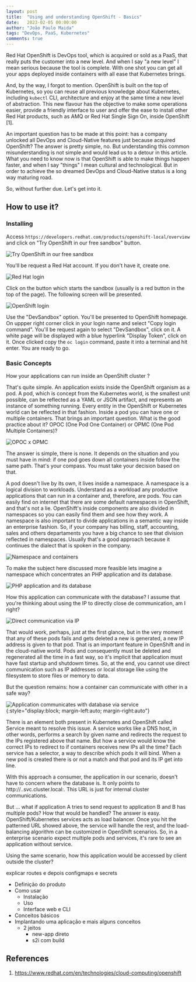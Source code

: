 ```yaml
---
layout: post
title:  "Using and understanding OpenShift - Basics"
date:   2023-02-05 00:00:00
author: "João Paulo Maida"
tags: "DevOps, PaaS, Kubernetes"
comments: true
---
```


Red Hat OpenShift is DevOps tool, which is acquired or sold as a PaaS, that really puts the customer into a new level. And when I say "a new level" I mean serious because the tool is complete. With one shot you can get all your apps deployed inside containers with all ease that Kubernetes brings.

And, by the way, I forgot to mention. OpenShift is built on the top of Kubernetes, so you can reuse all previous knowledge about Kubernetes, including `kubectl` CLI, architecture and enjoy at the same time a new level of abstraction. This new flavour has the objective to make some operations easier, provide a friendly interface to user and offer the ease to install other Red Hat products, such as AMQ or Red Hat Single Sign On, inside OpenShift [1].

An important question has to be made at this point: has a company unlocked all DevOps and Cloud-Native features just because acquired OpenShift? The answer is pretty simple, no. But understanding this common misunderstanding is not simple and would lead us to a detour in this article. What you need to know now is that OpenShift is able to make things happen faster, and when I say "things" I mean cultural and technological. But in order to achieve the so dreamed DevOps and Cloud-Native status is a long way maturing road.

So, without further due. Let's get into it.

## How to use it?

### Installing

Access `https://developers.redhat.com/products/openshift-local/overview` and click on "Try OpenShift in our free sandbox" button.

![Try OpenShift in our free sandbox](/assets/img/using-and-understanding-openshift-basics/sandbox.jpg)

You'll be request a Red Hat account. If you don't have it, create one.

![Red Hat login](/assets/img/using-and-understanding-openshift-basics/red-hat-login.png)

Click on the button which starts the sandbox (usually is a red button in the top of the page). The following screen will be presented.

![OpenShift login](/assets/img/using-and-understanding-openshift-basics/openshift-login.png)

Use the "DevSandbox" option. You'll be presented to OpenShift homepage. On uppper right corner click in your login name and select "Copy login command". You'll be request again to select "DevSandbox", click on it. A white page will be displayed with a blue hyperlink "Display Token", click on it. Once clicked copy the `oc login` command, paste it into a terminal and hit enter. You are ready to go.

### Basic Concepts

How your applications can run inside an OpenShift cluster ?

That's quite simple. An application exists inside the OpenShift organism as a pod. A pod, which is concept from the Kubernetes world, is the smallest unit possible, can be reflected as a YAML or JSON artifact, and represents an instance of something running. Every entity in the OpenShift or Kubernetes world can be reflected in that fashion. Inside a pod you can have one or multiple containers. That brings an important question. What is the good practice about it? OPOC (One Pod One Container) or OPMC (One Pod Multiple Containers)?

![OPOC x OPMC](/assets/img/using-and-understanding-openshift-basics/opoc-opmc.jpg)

The answer is simple, there is none. It depends on the situation and you must have in mind: if one pod goes down all containers inside follow the same path. That's your compass. You must take your decision based on that.

A pod doesn't live by its own, it lives inside a namespace. A namespace is a logical division to workloads. Understand as a workload any productive applications that can run in a container and, therefore, are pods. You can easily find on internet that there are some default namespaces in OpenShift, and that's not a lie. OpenShift's inside components are also divided in namespaces so you can easily find them and see how they work. A namespace is also important to divide applications in a semantic way inside an enterprise fashion. So, if your company has billing, staff, accounting, sales and others departaments you have a big chance to see that division reflected in namespaces. Usually that's a good approach because it continues the dialect that is spoken in the company.

![Namespace and containers](/assets/img/using-and-understanding-openshift-basics/namespace_and_containers.jpg)

To make the subject here discussed more feasible lets imagine a namespace which concentrates an PHP application and its database.

![PHP application and its database](/assets/img/using-and-understanding-openshift-basics/app-and-database.jpg)

How this application can communicate with the database? I assume that you're thinking about using the IP to directly close de communication, am I right?

![Direct communication via IP](/assets/img/using-and-understanding-openshift-basics/direct-communiction-via-ip.png)

That would work, perhaps, just at the first glance, but in the very moment that any of these pods fails and gets deleted a new is generated, a new IP address is given to that pod. That is an important feature in OpenShift and in the cloud-native world. Pods and consequently must be deleted and regenerated all the time in a fast way, so it's implicit that application must have fast startup and shutdowm times. So, at the end, you cannot use direct communication such as IP addresses or local storage like using the filesystem to store files or memory to data.

But the question remains: how a container can communicate with other in a safe way?

![Application communicates with database via service](/assets/img/using-and-understanding-openshift-basics/comm-via-svc.jpg){:style="display:block; margin-left:auto; margin-right:auto"}

There is an element both present in Kubernetes and OpenShift called Service meant to resolve this issue. A service works like a DNS host, in other words, performs a search by given name and redirects the request to the IPs registered above that name. But how a service would know the correct IPs to redirect to if containers receives new IPs all the time? Each service has a selector, a way to describe which pods it will bind. When a new pod is created there is or not a match and that pod and its IP get into line.

With this approach a consumer, the application in our scenario, doesn't have to concern where the database is. It only points to http://<service-name>.<namespace>.svc.cluster.local:<port>. This URL is just for internal cluster communications.

But ... what if application A tries to send request to application B and B has multiple pods? How that would be handled? The answer is easy. OpenShift/Kubernetes services acts as load balancer. Once you hit the patterned URL showed above, the service will handle the rest, and the load-balancing algorithm can be customized in OpenShift scenarios. So, in a enterprise scenario expect multiple pods and services, it's rare to see an application without service.

Using the same scenario, how this application would be accessed by client outside the cluster?

explicar routes e depois configmaps e secrets

* Definição do produto
* Como usar
    * Instalação
    * Uso
    * Interface web e CLI
* Conceitos básicos
* Implantando uma aplicação e mais alguns conceitos
    * 2 jeitos
        * new-app direto
        * s2i com build

## References

1. https://www.redhat.com/en/technologies/cloud-computing/openshift
